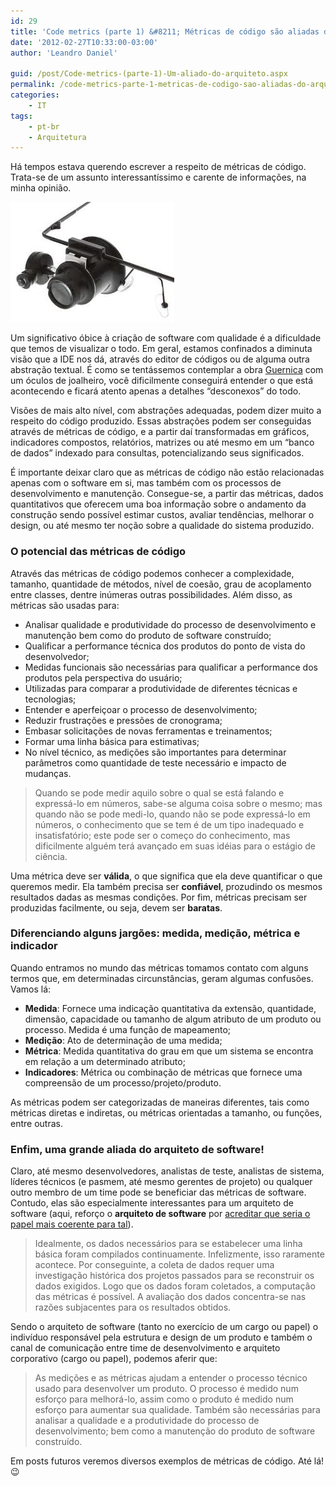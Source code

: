 ```yaml
---
id: 29
title: 'Code metrics (parte 1) &#8211; Métricas de código são aliadas do arquiteto'
date: '2012-02-27T10:33:00-03:00'
author: 'Leandro Daniel'

guid: /post/Code-metrics-(parte-1)-Um-aliado-do-arquiteto.aspx
permalink: /code-metrics-parte-1-metricas-de-codigo-sao-aliadas-do-arquiteto/
categories:
    - IT
tags:
    - pt-br
    - Arquitetura
---
```


Há tempos estava querendo escrever a respeito de métricas de código. Trata-se de um assunto interessantíssimo e carente de informações, na minha opinião.

![](/assets/pics/oculosJoalheiro.jpg)

Um significativo óbice à criação de software com qualidade é a dificuldade que temos de visualizar o todo. Em geral, estamos confinados a diminuta visão que a IDE nos dá, através do editor de códigos ou de alguma outra abstração textual. É como se tentássemos contemplar a obra [Guernica](http://pt.wikipedia.org/wiki/Ficheiro:Mural_del_Gernika.jpg) com um óculos de joalheiro, você dificilmente conseguirá entender o que está acontecendo e ficará atento apenas a detalhes “desconexos” do todo.

Visões de mais alto nível, com abstrações adequadas, podem dizer muito a respeito do código produzido. Essas abstrações podem ser conseguidas através de métricas de código, e a partir daí transformadas em gráficos, indicadores compostos, relatórios, matrizes ou até mesmo em um “banco de dados” indexado para consultas, potencializando seus significados.

É importante deixar claro que as métricas de código não estão relacionadas apenas com o software em si, mas também com os processos de desenvolvimento e manutenção. Consegue-se, a partir das métricas, dados quantitativos que oferecem uma boa informação sobre o andamento da construção sendo possível estimar custos, avaliar tendências, melhorar o design, ou até mesmo ter noção sobre a qualidade do sistema produzido.

### O potencial das métricas de código

Através das métricas de código podemos conhecer a complexidade, tamanho, quantidade de métodos, nível de coesão, grau de acoplamento entre classes, dentre inúmeras outras possibilidades. Além disso, as métricas são usadas para:

- Analisar qualidade e produtividade do processo de desenvolvimento e manutenção bem como do produto de software construído;
- Qualificar a performance técnica dos produtos do ponto de vista do desenvolvedor;
- Medidas funcionais são necessárias para qualificar a performance dos produtos pela perspectiva do usuário;
- Utilizadas para comparar a produtividade de diferentes técnicas e tecnologias;
- Entender e aperfeiçoar o processo de desenvolvimento;
- Reduzir frustrações e pressões de cronograma;
- Embasar solicitações de novas ferramentas e treinamentos;
- Formar uma linha básica para estimativas;
- No nível técnico, as medições são importantes para determinar parâmetros como quantidade de teste necessário e impacto de mudanças.

> Quando se pode medir aquilo sobre o qual se está falando e expressá-lo em números, sabe-se alguma coisa sobre o mesmo; mas quando não se pode medi-lo, quando não se pode expressá-lo em números, o conhecimento que se tem é de um tipo inadequado e insatisfatório; este pode ser o começo do conhecimento, mas dificilmente alguém terá avançado em suas idéias para o estágio de ciência.

Uma métrica deve ser **válida**, o que significa que ela deve quantificar o que queremos medir. Ela também precisa ser **confiável**, prozudindo os mesmos resultados dadas as mesmas condições. Por fim, métricas precisam ser produzidas facilmente, ou seja, devem ser **baratas**.

### Diferenciando alguns jargões: medida, medição, métrica e indicador

Quando entramos no mundo das métricas tomamos contato com alguns termos que, em determinadas circunstâncias, geram algumas confusões. Vamos lá:

- **Medida**: Fornece uma indicação quantitativa da extensão, quantidade, dimensão, capacidade ou tamanho de algum atributo de um produto ou processo. Medida é uma função de mapeamento;
- **Medição**: Ato de determinação de uma medida;
- **Métrica**: Medida quantitativa do grau em que um sistema se encontra em relação a um determinado atributo;
- **Indicadores**: Métrica ou combinação de métricas que fornece uma compreensão de um processo/projeto/produto.

As métricas podem ser categorizadas de maneiras diferentes, tais como métricas diretas e indiretas, ou métricas orientadas a tamanho, ou funções, entre outras.

### Enfim, uma grande aliada do arquiteto de software!

Claro, até mesmo desenvolvedores, analistas de teste, analistas de sistema, líderes técnicos (e pasmem, até mesmo gerentes de projeto) ou qualquer outro membro de um time pode se beneficiar das métricas de software. Contudo, elas são especialmente interessantes para um arquiteto de software (aqui, reforço o **arquiteto de software** por [acreditar que seria o papel mais coerente para tal](http://leandrodaniel.com/index.php/Refletindo-sobre-funcoes-e-niveis-de-arquitetura-em-uma-empresa)).

> Idealmente, os dados necessários para se estabelecer uma linha básica foram compilados continuamente. Infelizmente, isso raramente acontece. Por conseguinte, a coleta de dados requer uma investigação histórica dos projetos passados para se reconstruir os dados exigidos. Logo que os dados foram coletados, a computação das métricas é possível. A avaliação dos dados concentra-se nas razões subjacentes para os resultados obtidos.

Sendo o arquiteto de software (tanto no exercício de um cargo ou papel) o indivíduo responsável pela estrutura e design de um produto e também o canal de comunicação entre time de desenvolvimento e arquiteto corporativo (cargo ou papel), podemos aferir que:

> As medições e as métricas ajudam a entender o processo técnico usado para desenvolver um produto. O processo é medido num esforço para melhorá-lo, assim como o produto é medido num esforço para aumentar sua qualidade. Também são necessárias para analisar a qualidade e a produtividade do processo de desenvolvimento; bem como a manutenção do produto de software construído.

Em posts futuros veremos diversos exemplos de métricas de código. Até lá! 😉
